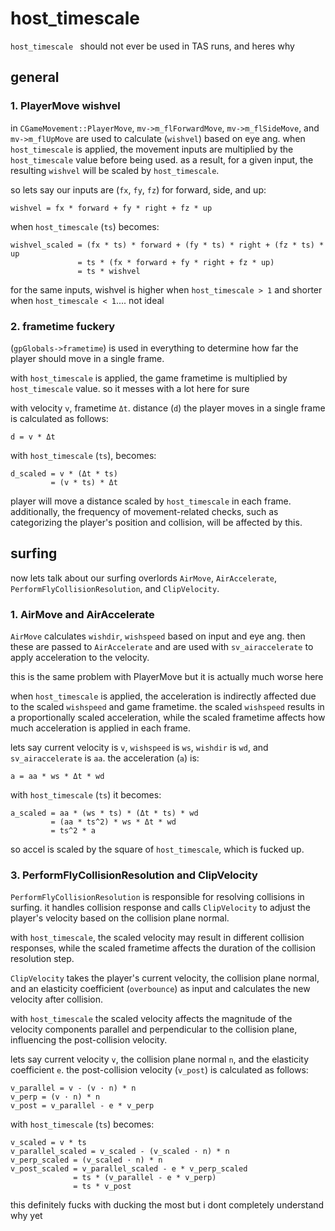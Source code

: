 # host_timescale

`host_timescale ` should not ever be used in TAS runs, and heres why

## general

### 1. PlayerMove wishvel 

in  `CGameMovement::PlayerMove`, `mv->m_flForwardMove`, `mv->m_flSideMove`, and `mv->m_flUpMove` are used to calculate (`wishvel`) based on eye ang.
when `host_timescale` is applied, the movement inputs are multiplied by the `host_timescale` value before being used. as a result, for a given input, the resulting `wishvel` will be scaled by `host_timescale`.

so lets say our inputs are (`fx`, `fy`, `fz`) for forward, side, and up:

```
wishvel = fx * forward + fy * right + fz * up
```

when `host_timescale` (`ts`) becomes:

```
wishvel_scaled = (fx * ts) * forward + (fy * ts) * right + (fz * ts) * up
               = ts * (fx * forward + fy * right + fz * up)
               = ts * wishvel
```

for the same inputs, wishvel is higher when `host_timescale > 1` and shorter when `host_timescale < 1`.... not ideal

### 2. frametime fuckery

(`gpGlobals->frametime`) is used in everything to determine how far the player should move in a single frame.

with `host_timescale` is applied, the game frametime is multiplied by `host_timescale` value. so it messes with a lot here for sure

with velocity `v`, frametime `Δt`. distance (`d`) the player moves in a single frame is calculated as follows:

```
d = v * Δt
```

with `host_timescale` (`ts`), becomes:

```
d_scaled = v * (Δt * ts)
         = (v * ts) * Δt
```

player will move a distance scaled by `host_timescale` in each frame. additionally, the frequency of movement-related checks, such as categorizing the player's position and collision, will be affected by this.

## surfing

now lets talk about our surfing overlords `AirMove`, `AirAccelerate`, `PerformFlyCollisionResolution`, and `ClipVelocity`.

### 1. AirMove and AirAccelerate

`AirMove` calculates `wishdir`, `wishspeed` based on input and eye ang. then these are passed to  `AirAccelerate` and are used with `sv_airaccelerate` to apply acceleration to the velocity.

this is the same problem with PlayerMove but it is actually much worse here

when `host_timescale` is applied, the acceleration is indirectly affected due to the scaled `wishspeed` and game frametime. the scaled `wishspeed` results in a proportionally scaled acceleration, while the scaled frametime affects how much acceleration is applied in each frame.

lets say current velocity is `v`, `wishspeed` is `ws`, `wishdir` is `wd`, and `sv_airaccelerate` is `aa`. the acceleration (`a`) is:

```
a = aa * ws * Δt * wd
```

with `host_timescale` (`ts`) it becomes:

```
a_scaled = aa * (ws * ts) * (Δt * ts) * wd
         = (aa * ts^2) * ws * Δt * wd
         = ts^2 * a
```

so accel is scaled by the square of `host_timescale`, which is fucked up.

### 3. PerformFlyCollisionResolution and ClipVelocity

`PerformFlyCollisionResolution`  is responsible for resolving collisions in surfing. it handles collision response and calls `ClipVelocity` to adjust the player's velocity based on the collision plane normal.

with `host_timescale`, the scaled velocity may result in different collision responses, while the scaled frametime affects the duration of the collision resolution step.

`ClipVelocity` takes the player's current velocity, the collision plane normal, and an elasticity coefficient (`overbounce`) as input and calculates the new velocity after collision.

with `host_timescale` the scaled velocity affects the magnitude of the velocity components parallel and perpendicular to the collision plane, influencing the post-collision velocity.

lets say  current velocity `v`, the collision plane normal `n`, and the elasticity coefficient `e`. the post-collision velocity (`v_post`) is calculated as follows:

```
v_parallel = v - (v · n) * n
v_perp = (v · n) * n
v_post = v_parallel - e * v_perp
```

with `host_timescale` (`ts`) becomes:

```
v_scaled = v * ts
v_parallel_scaled = v_scaled - (v_scaled · n) * n
v_perp_scaled = (v_scaled · n) * n
v_post_scaled = v_parallel_scaled - e * v_perp_scaled
              = ts * (v_parallel - e * v_perp)
              = ts * v_post
```

this definitely fucks with ducking the most but i dont completely understand why yet
